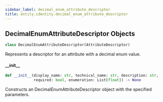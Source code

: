 ```yaml
---
sidebar_label: decimal_enum_attribute_descriptor
title: entity.identity.decimal_enum_attribute_descriptor
---
```


## DecimalEnumAttributeDescriptor Objects

```python
class DecimalEnumAttributeDescriptor(AttributeDescriptor)
```

Represents a descriptor for an attribute with a decimal enum value.

#### \_\_init\_\_

```python
def __init__(display_name: str, technical_name: str, description: str,
             required: bool, enumeration: List[float]) -> None
```

Constructs an DecimalEnumAttributeDescriptor object with the specified parameters.



